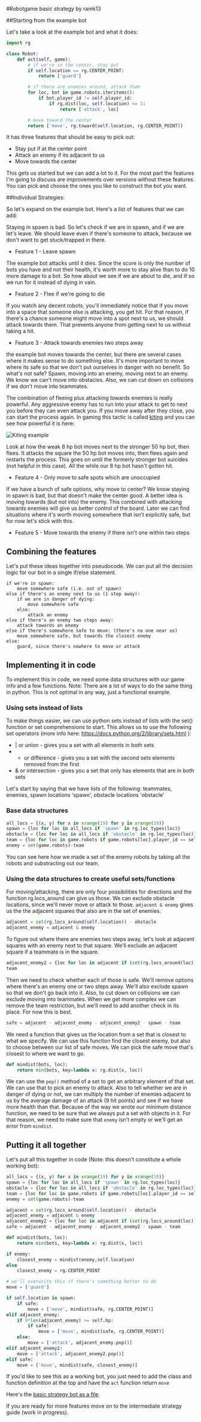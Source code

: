 #Robotgame basic strategy
by ramk13

##Starting from the example bot

Let's take a look at the example bot and what it does:

```Python
import rg

class Robot:
    def act(self, game):
        # if we're in the center, stay put
        if self.location == rg.CENTER_POINT:
            return ['guard']

        # if there are enemies around, attack them
        for loc, bot in game.robots.iteritems():
            if bot.player_id != self.player_id:
                if rg.dist(loc, self.location) <= 1:
                    return ['attack', loc]

        # move toward the center
        return ['move', rg.toward(self.location, rg.CENTER_POINT)]
```

It has three features that should be easy to pick out:

* Stay put if at the center point
* Attack an enemy if its adjacent to us
* Move towards the center

This gets us started but we can add a lot to it. For the most part the features I'm going to discuss are improvements over versions without these features. You can pick and choose the ones you like to construct the bot you want.

##Individual Strategies:

So let's expand on the example bot. Here's a list of features that we can add:

Staying in spawn is bad. So let's check if we are in spawn, and if we are let's leave. We should leave even if there's someone to attack, because we don't want to get stuck/trapped in there.

* Feature 1 - Leave spawn

The example bot attacks until it dies. Since the score is only the number of bots you have and not their health, it's worth more to stay alive than to do 10 more damage to a bot. So how about we see if we are about to die, and if so we run for it instead of dying in vain.

* Feature 2 - Flee if we're going to die

If you watch any decent robots, you'll immediately notice that if you move into a space that someone else is attacking, you get hit. For that reason, if there's a chance someone might move into a spot next to us, we should attack towards them. That prevents anyone from getting next to us without taking a hit.

* Feature 3 - Attack towards enemies two steps away

the example bot moves towards the center, but there are several cases where it makes sense to do something else. It's more important to move where its safe so that we don't put ourselves in danger with no benefit. So what's not safe? Spawn, moving into an enemy, moving next to an enemy. We know we can't move into obstacles. Also, we can cut down on collisions if we don't move into teammates.

The combination of fleeing plus attacking towards enemies is really powerful. Any aggressive enemy has to run into your attack to get to next you before they can even attack you. If you move away after they close, you can start the process again. In gaming this tactic is called [kiting](http://gaming.stackexchange.com/questions/18903/what-is-kiting) and you can see how powerful it is here:

![Kiting example](https://raw.githubusercontent.com/ramk13/robotgame/master/strategy_guide/kiting.gif)

Look at how the weak 8 hp bot moves next to the stronger 50 hp bot, then flees. It attacks the square the 50 hp bot moves into, then flees again and restarts the process. This goes on until the formerly stronger bot suicides (not helpful in this case). All the while our 8 hp bot hasn't gotten hit.

* Feature 4 - Only move to safe spots which are unoccupied

If we have a bunch of safe options, why move to center? We know staying in spawn is bad, but that doesn't make the center good. A better idea is moving towards (but not into) the enemy. This combined with attacking towards enemies will give us better control of the board. Later we can find situations where it's worth moving somewhere that isn't explicitly safe, but for now let's stick with this.

* Feature 5 - Move towards the enemy if there isn't one within two steps

## Combining the features

Let's put these ideas together into pseudocode. We can put all the decision logic for our bot in a single if/else statement.

```
if we're in spawn:
    move somewhere safe (i.e. out of spawn)
else if there's an enemy next to us (1 step away):
    if we are in danger of dying:
        move somewhere safe
    else:
        attack an enemy
else if there's an enemy two steps away:
    attack towards an enemy
else if there's somewhere safe to move: (there's no one near us)
    move somewhere safe, but towards the closest enemy
else:
    guard, since there's nowhere to move or attack
```
    
## Implementing it in code

To implement this in code, we need some data structures with our game info and a few functions. Note: There are a lot of ways to do the same thing in python. This is not optimal in any way, just a functional example. 

### Using sets instead of lists

To make things easier, we can use python sets instead of lists with the set() function or set comprehensions to start. This allows us to use the following set operators (more info here: https://docs.python.org/2/library/sets.html ):

* | or union - gives you a set with all elements in both sets
* - or difference - gives you a set with the second sets elements removed from the first
* & or intersection - gives you a set that only has elements that are in both sets

Let's start by saying that we have lists of the following: teammates, enemies, spawn locations 'spawn', obstacle locations 'obstacle'

### Base data structures

```python
all_locs = {(x, y) for x in xrange(19) for y in xrange(19)}
spawn = {loc for loc in all_locs if 'spawn' in rg.loc_types(loc)}
obstacle = {loc for loc in all_locs if 'obstacle' in rg.loc_types(loc)}
team = {loc for loc in game.robots if game.robots[loc].player_id == self.player_id}
enemy = set(game.robots)-team
```

You can see here how we made a set of the enemy robots by taking all the robots and substracting out our team.

### Using the data structures to create useful sets/functions

For moving/attacking, there are only four possibilities for directions and the function rg.locs_around can give us those. We can exclude obstacle locations, since we'll never move or attack to those. `adjacent & enemy` gives us the the adjacent squares that also are in the set of enemies.

```python
adjacent = set(rg.locs_around(self.location)) - obstacle
adjacent_enemy = adjacent & enemy
```

To figure out where there are enemies two steps away, let's look at adjacent squares with an enemy next to that square. We'll exclude an adjacent square if a teammate is in the square.

```python
adjacent_enemy2 = {loc for loc in adjacent if (set(rg.locs_around(loc)) & enemy)} - team
team
```

Then we need to check whether each of those is safe. We'll remove options where there's an enemy one or two steps away. We'll also exclude spawn so that we don't go back into it. Also, to cut down on collisions we can exclude moving into teammates. When we get more complex we can remove the team restriction, but we'll need to add another check in its place. For now this is best.

```python
safe = adjacent - adjacent_enemy - adjacent_enemy2 - spawn - team
```

We need a function that gives us the location from a set that is closest to what we specify. We can use this function find the closest enemy, but also to choose between our list of safe moves. We can pick the safe move that's closest to where we want to go.

```python
def mindist(bots, loc):
    return min(bots, key=lambda x: rg.dist(x, loc))
```

We can use the `pop()` method of a set to get an arbitrary element of that set. We can use that to pick an enemy to attack. Also to tell whether we are in danger of dying or not, we can multiply the number of enemies adjacent to us by the average damage of an attack (9 hit points) and see if we have more health than that. Because of the way we wrote our minimum distance function, we need to be sure that we always put a set with objects in it. For that reason, we need to make sure that `enemy` isn't empty or we'll get an error from `mindist`.
    
## Putting it all together
    
Let's put all this together in code (Note: this doesn't constitute a whole working bot):

```python
all_locs = {(x, y) for x in xrange(19) for y in xrange(19)}
spawn = {loc for loc in all_locs if 'spawn' in rg.loc_types(loc)}
obstacle = {loc for loc in all_locs if 'obstacle' in rg.loc_types(loc)}
team = {loc for loc in game.robots if game.robots[loc].player_id == self.player_id}
enemy = set(game.robots)-team

adjacent = set(rg.locs_around(self.location)) - obstacle
adjacent_enemy = adjacent & enemy
adjacent_enemy2 = {loc for loc in adjacent if (set(rg.locs_around(loc)) & enemy)} - team
safe = adjacent - adjacent_enemy - adjacent_enemy2 - spawn - team

def mindist(bots, loc):
    return min(bots, key=lambda x: rg.dist(x, loc))

if enemy:
    closest_enemy = mindist(enemy,self.location)
else
    closest_enemy = rg.CENTER_POINT

# we'll overwrite this if there's something better to do
move = ['guard']

if self.location in spawn:
    if safe:
        move = ['move', mindist(safe, rg.CENTER_POINT)]
elif adjacent_enemy:
    if 9*len(adjacent_enemy) >= self.hp:
        if safe:
            move = ['move', mindist(safe, rg.CENTER_POINT)]
    else:
        move = ['attack', adjacent_enemy.pop()]
elif adjacent_enemy2:
    move = ['attack', adjacent_enemy2.pop()]
elif safe:
    move = ['move', mindist(safe, closest_enemy)]
```

If you'd like to see this as a working bot, you just need to add the class and function definition at the top and have the `act` function return `move`

Here's the [basic strategy bot as a file](https://github.com/ramk13/robotgame/blob/master/strategy_guide/strategy-basic.py).

If you are ready for more features move on to the intermediate strategy guide (work in progress).

    
            




